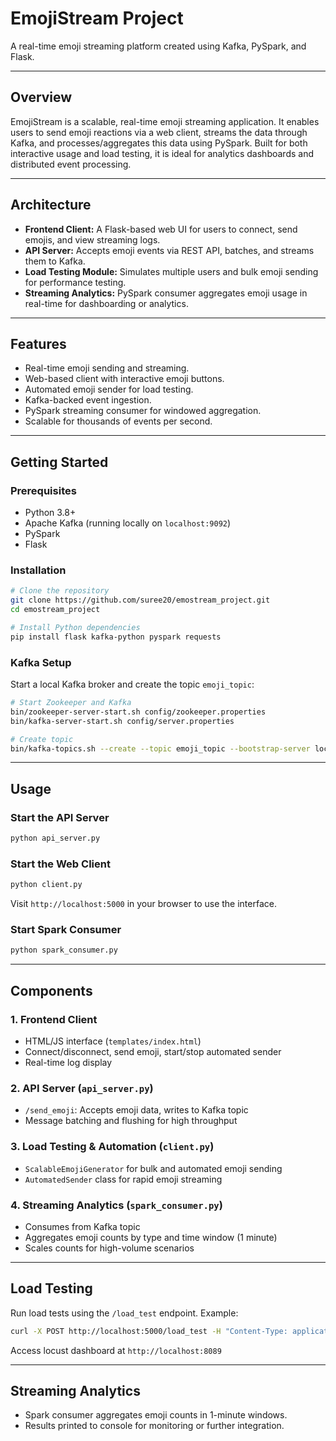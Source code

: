 # EmojiStream Project

A real-time emoji streaming platform created using Kafka, PySpark, and Flask.

---

## Overview

EmojiStream is a scalable, real-time emoji streaming application. It enables users to send emoji reactions via a web client, streams the data through Kafka, and processes/aggregates this data using PySpark. Built for both interactive usage and load testing, it is ideal for analytics dashboards and distributed event processing.

---

## Architecture

- **Frontend Client:** A Flask-based web UI for users to connect, send emojis, and view streaming logs.
- **API Server:** Accepts emoji events via REST API, batches, and streams them to Kafka.
- **Load Testing Module:** Simulates multiple users and bulk emoji sending for performance testing.
- **Streaming Analytics:** PySpark consumer aggregates emoji usage in real-time for dashboarding or analytics.

---

## Features

- Real-time emoji sending and streaming.
- Web-based client with interactive emoji buttons.
- Automated emoji sender for load testing.
- Kafka-backed event ingestion.
- PySpark streaming consumer for windowed aggregation.
- Scalable for thousands of events per second.

---

## Getting Started

### Prerequisites

- Python 3.8+
- Apache Kafka (running locally on `localhost:9092`)
- PySpark
- Flask

### Installation

```bash
# Clone the repository
git clone https://github.com/suree20/emostream_project.git
cd emostream_project

# Install Python dependencies
pip install flask kafka-python pyspark requests
```

### Kafka Setup

Start a local Kafka broker and create the topic `emoji_topic`:

```bash
# Start Zookeeper and Kafka
bin/zookeeper-server-start.sh config/zookeeper.properties
bin/kafka-server-start.sh config/server.properties

# Create topic
bin/kafka-topics.sh --create --topic emoji_topic --bootstrap-server localhost:9092 --partitions 1 --replication-factor 1
```

---

## Usage

### Start the API Server

```bash
python api_server.py
```

### Start the Web Client

```bash
python client.py
```

Visit `http://localhost:5000` in your browser to use the interface.

### Start Spark Consumer

```bash
python spark_consumer.py
```

---

## Components

### 1. Frontend Client

- HTML/JS interface (`templates/index.html`)
- Connect/disconnect, send emoji, start/stop automated sender
- Real-time log display

### 2. API Server (`api_server.py`)

- `/send_emoji`: Accepts emoji data, writes to Kafka topic
- Message batching and flushing for high throughput

### 3. Load Testing & Automation (`client.py`)

- `ScalableEmojiGenerator` for bulk and automated emoji sending
- `AutomatedSender` class for rapid emoji streaming

### 4. Streaming Analytics (`spark_consumer.py`)

- Consumes from Kafka topic
- Aggregates emoji counts by type and time window (1 minute)
- Scales counts for high-volume scenarios

---

## Load Testing

Run load tests using the `/load_test` endpoint. Example:

```bash
curl -X POST http://localhost:5000/load_test -H "Content-Type: application/json" -d '{"duration":60,"batches_per_second":10}'
```

Access locust dashboard at `http://localhost:8089` 

---

## Streaming Analytics

- Spark consumer aggregates emoji counts in 1-minute windows.
- Results printed to console for monitoring or further integration.

